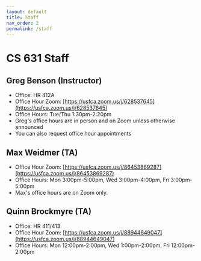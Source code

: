 ```yaml
---
layout: default
title: Staff
nav_order: 2
permalink: /staff
---
```


# CS 631 Staff

## Greg Benson (Instructor)
- Office: HR 412A
- Office Hour Zoom: [https://usfca.zoom.us/j/628537645](https://usfca.zoom.us/j/628537645)
- Office Hours: Tue/Thu 1:30pm-2:20pm
- Greg's office hours are in person and on Zoom unless otherwise announced
- You can also request office hour appointments

## Max Weidmer (TA)
- Office Hour Zoom: [https://usfca.zoom.us/j/86453869287](https://usfca.zoom.us/j/86453869287)
- Office Hours: Mon 3:00pm-5:00pm, Wed 3:00pm-4:00pm, Fri 3:00pm-5:00pm
- Max's office hours are on Zoom only.

## Quinn Brockmyre (TA)
- Office: HR 411/413
- Office Hour Zoom: [https://usfca.zoom.us/j/88944649047](https://usfca.zoom.us/j/88944649047)
- Office Hours: Mon 12:00pm-2:00pm, Wed 1:00pm-2:00pm, Fri 12:00pm-2:00pm
